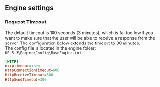 ## Engine settings

### Request Timeout
The default timeout is 180 seconds (3 minutes), which is far too low if you want to make sure that the user will be able to receive a response from the server. The configuration below extends the timeout to 30 minutes. <br/>
The config file is located in the engine folder: `UE_5.3\Engine\Config\BaseEngine.ini`

```ini
[HTTP]
HttpTimeout=1800
HttpConnectionTimeout=600
HttpReceiveTimeout=300
HttpSendTimeout=300
```
